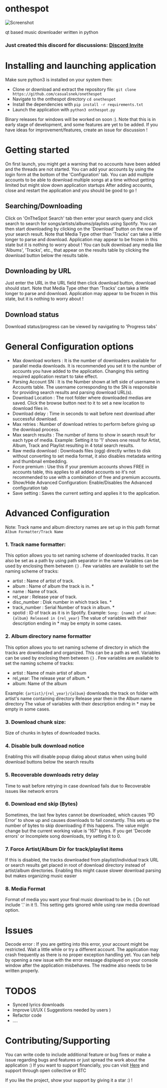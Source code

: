 # onthespot
![Screenshot](https://i.imgur.com/C4V94gy.png)

qt based music downloader written in python

### Just created this discord for discussions: [Discord Invite](https://discord.gg/2t6BNVgZ)

# Installing and launching application
Make sure python3 is installed on your system then:
  - Clone or download and extract the repository file: ```git clone https://github.com/casualsnek/onethespot```
  - Navigate to the onthespot directory ```cd onethespot```
  - Install the dependencies with ```pip install -r requirements.txt```
  - Launch the application with ```python3 onthespot.py```

Binary releases for windows will be worked on soon :). Note that this is in early stage of development, and some features are yet to be added. If you have ideas for improvement/features, create an issue for discussion !

# Getting started
On first launch, you might get a warning that no accounts have been added and the threads are not started.
You can add your accounts by using the login form at the bottom of the 'Configuration' tab. You can add multiple accounts to be able to download multiple songs at a time without getting limited but might slow down application startups
After adding accounts, close and restart the application and you should be good to go !

## Searching/Downloading
Click on 'OnTheSpot Search' tab then enter your search query and click search to search for songs/artists/albums/playlists using Spotify.
You can then start downloading by clicking on the 'Download' button on the row of your search result.
Note that Media Type other than 'Tracks' can take a little longer to parse and download. Application may appear to be frozen in this state but it is nothing to worry about !
You can bulk download any media like 'Albums', 'Tracks', etc., that appear on the results table by clicking the download button below the results table.

## Downloading by URL
Just enter the URL in the URL field then click download button, download should start.
Note that Media Type other than 'Tracks' can take a little longer to parse and download. Application may appear to be frozen in this state, but it is nothing to worry about !

## Download status
Download status/progress can be viewed by navigating to 'Progress tabs'

# General Configuration options
 - Max download workers   : It is the number of downloaders available for parallel media downloads. It is recommended you set it to the number of accounts you have added to the application. Changing this setting required application restart to take effect.
 - Parsing Account SN     : It is the Number shown at left side of username in Accounts table. The username corresponding to the SN is responsible for providing search results and parsing download URL(s).
 - Download Location      : The root folder where downloaded medias are saved. Click the browse button next to it to set a new location to download files in.
 - Download delay         : Time in seconds to wait before next download after successful download.
 - Max retries            : Number of download retries to perform before giving up the download process.
 - Max search results     : The number of items to show in search result for each type of media. Example: Setting it to '1' shows one result for Artist, Album, Track and Playlist resulting in 4 total search results.
 - Raw media download     : Downloads files (ogg) directly writes to disk without converting to set media format, it also disables metadata writing and thumbnail embedding.
 - Force premium          : Use this if your premium accounts shows FREE in accounts table, this applies to all added accounts so it's not recommended to use with a combination of free and premium accounts.
 - Show/Hide Advanced Configuration: Enable/Disables the Advanced configuration tab
 - Save setting           : Saves the current setting and applies it to the application.

# Advanced Configuration
Note: Track name and album directory names are set up in this path format  ```Album Formatter/Track Name```

### 1. Track name formatter:
This option allows you to set naming scheme of downloaded tracks. It can also be set as a path by using path separator in the name
Variables can be used by enclosing them between ```{}``` . Few variables are available to set the naming scheme of tracks:
  - artist : Name of artist of track.
  - album : Name of album the track is in. *
  - name : Name of track.
  - rel_year : Release year of track.
  - disc_number : Disk number in which track lies. *
  - track_number : Serial Number of track in album. *
  - spotid : ID of track as it is in Spotify.
Example: ```Song: {name} of album: {album} Released in {rel_year}```
The value of variables with their description ending in * may be empty in some cases.

### 2. Album directory name formatter
This option allows you to set naming scheme of directory in which the tracks are downloaded and organized. This can be a path as well.
Variables can be used by enclosing them between ```{}``` . Few variables are available to set the naming scheme of tracks:
 - artist : Name of main artist of album
 - rel_year: The release year of album. *
 - album: Name of the album

Example: ```{artist}/{rel_year}/{album}``` downloads the track on folder with artist's name containing directory Release year then in the Album name directory
The value of variables with their description ending in * may be empty in some cases.

### 3. Download chunk size:
Size of chunks in bytes of downloaded tracks.

### 4. Disable bulk download notice
Enabling this will disable popup dialog about status when using build download buttons below the search results

### 5. Recoverable downloads retry delay
Time to wait before retrying in case download fails due to Recoverable issues like network errors

### 6. Download end skip (Bytes)
Sometimes, the last few bytes cannot be downloaded, which causes 'PD Error' to show up and causes downloads to fail constantly. This sets up the number of bytes to skip downloading if this happens.
The value might change but the current working value is '167' bytes. If you get 'Decode errors' or Incomplete song downloads, try setting it to 0.

### 7. Force Artist/Album Dir for track/playlist items
If this is disabled, the tracks downloaded from playlist/individual track URL or search results get placed in root of download directory instead of artist/album directories.
Enabling this might cause slower download parsing but makes organizing music easier

### 8. Media Format
Format of media you want your final music download to be in. ( Do not include '.' in it !). This setting gets ignored while using raw media download option.

# Issues
Decode error : If you are getting into this error, your account might be restricted. Wait a little while or try a different account.
The application may crash frequently as there is no proper exception handling yet. You can help by opening a new issue with the error message displayed on your console window after the application misbehaves.
The readme also needs to be written properly.

# TODOS
 - Synced lyrics downloads
 - Improve UI/UX ( Suggestions needed by users )
 - Refactor code
 - ....
 
# Contributing/Supporting
You can write code to include additional feature or bug fixes or make a issue regarding bugs and features or just spread the work about the application :)
If you want to support financially, you can visit [Here](https://github.com/casualsnek/casualsnek) and support through open collective or BTC

If you like the project, show your support by giving it a star :) !
